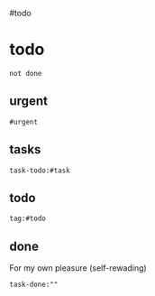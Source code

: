 #todo
# todo

```tasks
not done
```

## urgent

```tasks
#urgent
```

## tasks

```query
task-todo:#task
```


## todo

```query
tag:#todo
```



## done 
For my own pleasure (self-rewading)

```query
task-done:""
```

